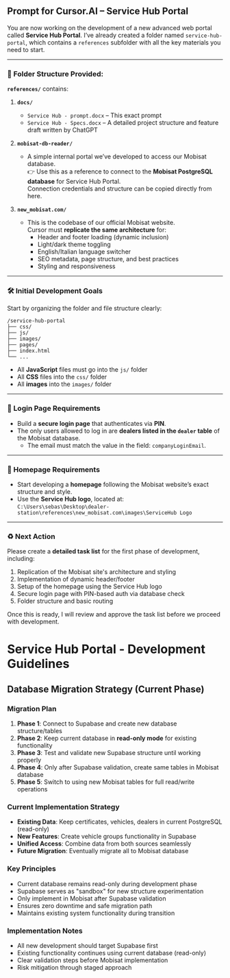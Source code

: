 ## Prompt for Cursor.AI – Service Hub Portal

You are now working on the development of a new advanced web portal called **Service Hub Portal**.
I’ve already created a folder named `service-hub-portal`, which contains a `references` subfolder with all the key materials you need to start.

---

### 📁 Folder Structure Provided:

**`references/`** contains:

1. **`docs/`**
   - `Service Hub - prompt.docx` – This exact prompt
   - `Service Hub - Specs.docx` – A detailed project structure and feature draft written by ChatGPT

2. **`mobisat-db-reader/`**
   - A simple internal portal we’ve developed to access our Mobisat database.  
     👉 Use this as a reference to connect to the **Mobisat PostgreSQL database** for Service Hub Portal.  
     Connection credentials and structure can be copied directly from here.

3. **`new_mobisat.com/`**
   - This is the codebase of our official Mobisat website.  
     Cursor must **replicate the same architecture** for:
     - Header and footer loading (dynamic inclusion)
     - Light/dark theme toggling
     - English/Italian language switcher
     - SEO metadata, page structure, and best practices
     - Styling and responsiveness

---

### 🛠 Initial Development Goals

Start by organizing the folder and file structure clearly:

```
/service-hub-portal
├── css/
├── js/
├── images/
├── pages/
├── index.html
└── ...
```

- All **JavaScript** files must go into the `js/` folder  
- All **CSS** files into the `css/` folder  
- All **images** into the `images/` folder

---

### 🔐 Login Page Requirements

- Build a **secure login page** that authenticates via **PIN**.
- The only users allowed to log in are **dealers listed in the `dealer` table** of the Mobisat database.
  - The email must match the value in the field: `companyLoginEmail`.

---

### 💽 Homepage Requirements

- Start developing a **homepage** following the Mobisat website’s exact structure and style.
- Use the **Service Hub logo**, located at:  
  `C:\Users\sebas\Desktop\dealer-station\references\new_mobisat.com\images\ServiceHub Logo`

---

### ♻️ Next Action

Please create a **detailed task list** for the first phase of development, including:

1. Replication of the Mobisat site's architecture and styling
2. Implementation of dynamic header/footer
3. Setup of the homepage using the Service Hub logo
4. Secure login page with PIN-based auth via database check
5. Folder structure and basic routing

Once this is ready, I will review and approve the task list before we proceed with development.

# Service Hub Portal - Development Guidelines

## Database Migration Strategy (Current Phase)

### Migration Plan
1. **Phase 1**: Connect to Supabase and create new database structure/tables
2. **Phase 2**: Keep current database in **read-only mode** for existing functionality
3. **Phase 3**: Test and validate new Supabase structure until working properly
4. **Phase 4**: Only after Supabase validation, create same tables in Mobisat database
5. **Phase 5**: Switch to using new Mobisat tables for full read/write operations

### Current Implementation Strategy
- **Existing Data**: Keep certificates, vehicles, dealers in current PostgreSQL (read-only)
- **New Features**: Create vehicle groups functionality in Supabase
- **Unified Access**: Combine data from both sources seamlessly
- **Future Migration**: Eventually migrate all to Mobisat database

### Key Principles
- Current database remains read-only during development phase
- Supabase serves as "sandbox" for new structure experimentation
- Only implement in Mobisat after Supabase validation
- Ensures zero downtime and safe migration path
- Maintains existing system functionality during transition

### Implementation Notes
- All new development should target Supabase first
- Existing functionality continues using current database (read-only)
- Clear validation steps before Mobisat implementation
- Risk mitigation through staged approach
